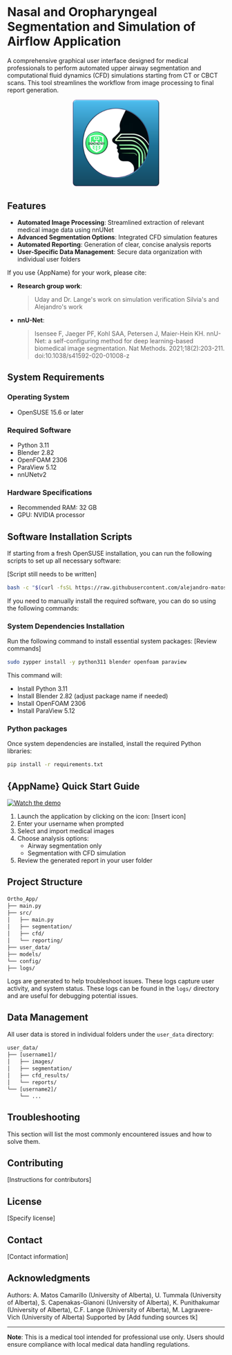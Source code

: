 # Nasal and Oropharyngeal Segmentation and Simulation of Airflow Application

A comprehensive graphical user interface designed for medical professionals to perform automated upper airway segmentation and computational fluid dynamics (CFD) simulations starting from CT or CBCT scans. This tool streamlines the workflow from image processing to final report generation.

<!-- TODO: Add a project logo or header image here -->
<p align="center">
  <a href="https://github.com/alejandro-matos/Airway-ML-CFD-Linux">
    <img src="https://raw.githubusercontent.com/alejandro-matos/Airway-ML-CFD-Linux/main/Ortho_App/gui/components/icons/UpperAirwaySegmentator_full_icon.png" alt="App Logo" width="200"/>
  </a>
</p>

## Features

- **Automated Image Processing**: Streamlined extraction of relevant medical image data using nnUNet
- **Advanced Segmentation Options**: Integrated CFD simulation features
- **Automated Reporting**: Generation of clear, concise analysis reports
- **User-Specific Data Management**: Secure data organization with individual user folders

If you use {AppName} for your work, please cite:
- **Research group work**:  
  <!-- TODO: Add Uday and Dr. Lange's work citation if applicable -->
  > Uday and Dr. Lange's work on simulation verification
  > Silvia's and Alejandro's work

- **nnU-Net**:  
  > Isensee F, Jaeger PF, Kohl SAA, Petersen J, Maier-Hein KH. nnU-Net: a self-configuring method for deep learning-based biomedical image segmentation. Nat Methods. 2021;18(2):203-211. doi:10.1038/s41592-020-01008-z



## System Requirements

### Operating System
- OpenSUSE 15.6 or later

### Required Software
- Python 3.11
- Blender 2.82
- OpenFOAM 2306
- ParaView 5.12
- nnUNetv2 

### Hardware Specifications
<!-- TODO: Specify hardware recommendations -->
- Recommended RAM: 32 GB
- GPU: NVIDIA processor

## Software Installation Scripts
If starting from a fresh OpenSUSE installation, you can run the following scripts to set up all necessary software:

<!-- TODO: Review what packages to install -->
[Script still needs to be written]
```bash
bash -c "$(curl -fsSL https://raw.githubusercontent.com/alejandro-matos/OpenSUSE-Setup-Scripts/main/OpenSUSE_Installation.sh)"
```
If you need to manually install the required software, you can do so using the following commands:

### System Dependencies Installation
Run the following command to install essential system packages:
[Review commands]
```bash
sudo zypper install -y python311 blender openfoam paraview
```
This command will:
- Install Python 3.11
- Install Blender 2.82 (adjust package name if needed)
- Install OpenFOAM 2306
- Install ParaView 5.12

### Python packages
Once system dependencies are installed, install the required Python libraries:
```bash
pip install -r requirements.txt
```


## {AppName} Quick Start Guide

<!-- TODO: Add video demo link or embed code -->
[![Watch the demo](path/to/demo_thumbnail.png)](https://link.to/demo)

1. Launch the application by clicking on the icon: [Insert icon]
2. Enter your username when prompted
3. Select and import medical images
4. Choose analysis options:
   - Airway segmentation only
   - Segmentation with CFD simulation
5. Review the generated report in your user folder

## Project Structure

```
Ortho_App/
├── main.py
├── src/
│   ├── main.py
│   ├── segmentation/
│   ├── cfd/
│   └── reporting/
├── user_data/
├── models/
└── config/
├── logs/
```

Logs are generated to help troubleshoot issues. These logs capture user activity, and system status. These logs can be found in the `logs/` directory and are useful for debugging potential issues.

## Data Management

All user data is stored in individual folders under the `user_data` directory:
```
user_data/
├── [username1]/
│   ├── images/
│   ├── segmentation/
│   ├── cfd_results/
│   └── reports/
└── [username2]/
    └── ...
```

## Troubleshooting
This section will list the most commonly encountered issues and how to solve them.
<!--tk Add issues and how to solve them-->

## Contributing

[Instructions for contributors]

## License

[Specify license]

## Contact

[Contact information]

## Acknowledgments
Authors: A. Matos Camarillo (University of Alberta), U. Tummala (University of Alberta), S. Capenakas-Gianoni (University of Alberta), K. Punithakumar (University of Alberta), C.F. Lange (University of Alberta), M. Lagravere-Vich (University of Alberta)
Supported by [Add funding sources tk]

---
**Note**: This is a medical tool intended for professional use only. Users should ensure compliance with local medical data handling regulations.
